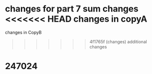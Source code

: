 changes for part 7
sum changes
<<<<<<< HEAD
changes in copyA
=======
changes in CopyB
>>>>>>> 4f1765f (changes)
additional changes
# 247024